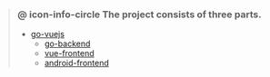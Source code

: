 ﻿> ### @ icon-info-circle The project consists of three parts.
> * [go-vuejs](./)
>   * [go-backend](./go-backend)
>   * [vue-frontend](./vue-frontend)
>   * [android-frontend](./android-frontend)